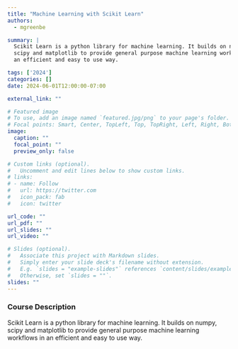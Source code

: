 ```yaml
---
title: "Machine Learning with Scikit Learn"
authors: 
  - mgreenbe

summary: |
  Scikit Learn is a python library for machine learning. It builds on numpy,
  scipy and matplotlib to provide general purpose machine learning workflows in
  an efficient and easy to use way.

tags: ['2024']
categories: []
date: 2024-06-01T12:00:00-07:00

external_link: ""

# Featured image
# To use, add an image named `featured.jpg/png` to your page's folder.
# Focal points: Smart, Center, TopLeft, Top, TopRight, Left, Right, BottomLeft, Bottom, BottomRight.
image:
  caption: ""
  focal_point: ""
  preview_only: false

# Custom links (optional).
#   Uncomment and edit lines below to show custom links.
# links:
# - name: Follow
#   url: https://twitter.com
#   icon_pack: fab
#   icon: twitter

url_code: ""
url_pdf: ""
url_slides: ""
url_video: ""

# Slides (optional).
#   Associate this project with Markdown slides.
#   Simply enter your slide deck's filename without extension.
#   E.g. `slides = "example-slides"` references `content/slides/example-slides.md`.
#   Otherwise, set `slides = ""`.
slides: ""
---
```

### Course Description
Scikit Learn is a python library for machine learning. It builds on numpy,
scipy and matplotlib to provide general purpose machine learning workflows in
an efficient and easy to use way.
